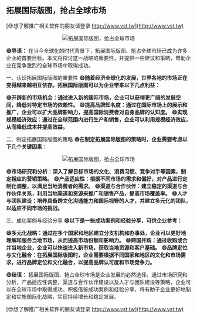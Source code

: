 ## **拓展国际版图，抢占全球市场**

[😍想了解推广相关软件的朋友请登录 http://www.vst.tw](http://www.vst.tw)

 <center><img src="https://vst.tw/MP4/tuiguang/png/1.png" alt="拓展国际版图，抢占全球市场"></center>

**😄导语：**
在当今全球化的时代背景下，拓展国际版图、抢占全球市场已成为许多企业的首要目标。本文将探讨这一战略的重要性，并提供一些建议和策略，帮助企业在竞争激烈的全球市场中取得成功。

一、认识拓展国际版图的重要性
**😄随着经济全球化的发展，世界各地的市场正在变得越来越相互依存。拓展国际版图可以为企业带来以下几点利益：**

**😄开辟新的市场机会：通过进入新的国际市场，企业可以获得更广阔的发展空间，降低对特定市场的依赖性。**
**😄提高品牌知名度：通过在国际市场上的展示和推广，企业可以扩大品牌影响力，提高国际消费者对自身品牌的认知度。**
**😄实现规模经济效应：通过在全球范围内进行生产和销售，企业可以利用规模经济效应，从而降低成本并提高效益。**

二、制定拓展国际版图的策略
**😄在制定拓展国际版图的策略时，企业需要考虑以下几个关键因素：**

 <center><img src="https://vst.tw/MP4/tuiguang/png/6.png" alt="拓展国际版图，抢占全球市场"></center>

**😄市场研究和分析：深入了解目标市场的文化、消费习惯、竞争对手等因素，制定相应的营销策略。**
**😄产品适应性：根据不同市场的需求和偏好，对产品进行定制化调整，以满足当地消费者的需求。**
**😄渠道与合作伙伴：建立稳定的渠道与合作伙伴关系，利用当地渠道和资源来推广和销售产品，提高市场覆盖率。**
**😄人才与团队建设：培养具备跨文化沟通能力和国际视野的人才，并建立多元化的团队，以适应不同市场的挑战。**

三、成功案例与经验分享
**😄以下是一些成功案例和经验分享，可供企业参考：**

**😄多元化战略：通过在多个国家和地区建立分支机构和办事处，企业可以更好地理解和服务当地市场，从而提高市场份额和影响力。**
**😄跨国并购：通过收购或合并当地企业，企业可以快速进入新市场，获取当地资源和客户基础。**
**😄品牌定位与文化融合：在拓展国际版图时，企业需要根据不同国家和地区的文化和市场需求，进行品牌定位和文化融合，以提高品牌认可度和市场竞争力。**

**😄结语：**
拓展国际版图、抢占全球市场是企业发展的必然选择。通过市场研究和分析，产品适应性调整，渠道与合作伙伴建设以及人才与团队建设等策略，企业可以在全球市场中取得成功。积极借鉴成功案例和经验分享，将有助于企业更好地制定和实施国际化战略，实现持续增长和稳定发展。

[😍想了解推广相关软件的朋友请登录 http://www.vst.tw](http://www.vst.tw)



